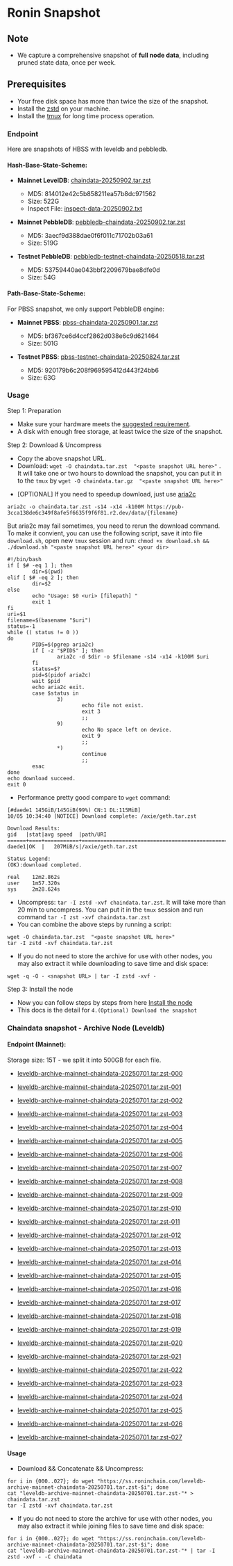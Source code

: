# Ronin Snapshot

## Note
- We capture a comprehensive snapshot of **full node data**, including pruned state data, once per week.

## Prerequisites
- Your free disk space has more than twice the size of the snapshot.
- Install the [zstd](https://github.com/facebook/zstd) on your machine.
- Install the [tmux](https://github.com/tmux/tmux/wiki/Installing) for long time process operation.


### Endpoint

Here are snapshots of HBSS with leveldb and pebbledb.

#### Hash-Base-State-Scheme:

- **Mainnet LevelDB**: [chaindata-20250902.tar.zst](https://pub-3cca138de6c349f8afe5f6635f9f6f81.r2.dev/data/chaindata-20250902.tar.zst)
  - MD5: 814012e42c5b858211ea57b8dc971562
  - Size: 522G
  - Inspect File: [inspect-data-20250902.txt](https://pub-3cca138de6c349f8afe5f6635f9f6f81.r2.dev/data/inspect-data-20250902.txt)

- **Mainnet PebbleDB**: [pebbledb-chaindata-20250902.tar.zst](https://pub-3cca138de6c349f8afe5f6635f9f6f81.r2.dev/data/pebbledb-chaindata-20250902.tar.zst)
  - MD5: 3aecf9d388dae0f6f011c71702b03a61
  - Size: 519G





- **Testnet PebbleDB**: [pebbledb-testnet-chaindata-20250518.tar.zst](https://pub-3cca138de6c349f8afe5f6635f9f6f81.r2.dev/data/pebbledb-testnet-chaindata-20250518.tar.zst)
  - MD5: 53759440ae043bbf2209679bae8dfe0d
  - Size: 54G



#### Path-Base-State-Scheme:
For PBSS snapshot, we only support PebbleDB engine:

- **Mainnet PBSS**: [pbss-chaindata-20250901.tar.zst](https://pub-3cca138de6c349f8afe5f6635f9f6f81.r2.dev/data/pbss-chaindata-20250901.tar.zst)
  - MD5: bf367ce6d4ccf2862d038e6c9d621464
  - Size: 501G



- **Testnet PBSS**: [pbss-testnet-chaindata-20250824.tar.zst](https://pub-3cca138de6c349f8afe5f6635f9f6f81.r2.dev/data/pbss-testnet-chaindata-20250824.tar.zst)
  - MD5: 920179b6c208f969595412d443f24bb6
  - Size: 63G


### Usage

Step 1: Preparation
- Make sure your hardware meets the [suggested requirement](https://docs.roninchain.com/validators/setup/overview#hardware-requirements).
- A disk with enough free storage, at least twice the size of the snapshot.

Step 2: Download & Uncompress
- Copy the above snapshot URL.
- Download:  `wget -O chaindata.tar.zst  "<paste snapshot URL here>"` . It will take one or two hours to download the snapshot, you can put it in to the `tmux` by `wget -O chaindata.tar.gz  "<paste snapshot URL here>"`


* [OPTIONAL] If you need to speedup download, just use [aria2c](https://github.com/aria2/aria2)
```
aria2c -o chaindata.tar.zst -s14 -x14 -k100M https://pub-3cca138de6c349f8afe5f6635f9f6f81.r2.dev/data/{filename}
```

But aria2c may fail sometimes, you need to rerun the download command. To make it convient, you can use the following script, save it into file `download.sh`, open new `tmux` session and run: `chmod +x download.sh && ./download.sh "<paste snapshot URL here>" <your dir>`
```
#!/bin/bash
if [ $# -eq 1 ]; then
        dir=$(pwd)
elif [ $# -eq 2 ]; then
        dir=$2
else
        echo "Usage: $0 <uri> [filepath] "
        exit 1
fi
uri=$1
filename=$(basename "$uri")
status=-1
while (( status != 0 ))
do
        PIDS=$(pgrep aria2c)
        if [ -z "$PIDS" ]; then
                aria2c -d $dir -o $filename -s14 -x14 -k100M $uri
        fi
        status=$?
        pid=$(pidof aria2c)
        wait $pid
        echo aria2c exit.
        case $status in
                3)
                        echo file not exist.
                        exit 3
                        ;;
                9)
                        echo No space left on device.
                        exit 9
                        ;;
                *)
                        continue
                        ;;
        esac
done
echo download succeed.
exit 0
```

- Performance pretty good compare to `wget` command:

```
[#daede1 145GiB/145GiB(99%) CN:1 DL:115MiB]
10/05 10:34:40 [NOTICE] Download complete: /axie/geth.tar.zst

Download Results:
gid   |stat|avg speed  |path/URI
======+====+===========+=======================================================
daede1|OK  |   207MiB/s|/axie/geth.tar.zst

Status Legend:
(OK):download completed.

real    12m2.862s
user    1m57.320s
sys     2m28.624s
```

- Uncompress: `tar -I zstd -xvf chaindata.tar.zst`. It will take more than 20 min to uncompress. You can put it in the `tmux` session and run command `tar -I zst -xvf chaindata.tar.zst`
- You can combine the above steps by running a script:

```
wget -O chaindata.tar.zst  "<paste snapshot URL here>"
tar -I zstd -xvf chaindata.tar.zst
```


- If you do not need to store the archive for use with other nodes, you may also extract it while downloading to save time and disk space:
```
wget -q -O - <snapshot URL> | tar -I zstd -xvf -
```


Step 3: Install the node
- Now you can follow steps by steps from here [Install the node ](https://docs.roninchain.com/developers/nodes/mainnet)
- This docs is the detail for `4.(Optional) Download the snapshot`


### Chaindata snapshot - Archive Node (Leveldb)
#### Endpoint (Mainnet):

Storage size: 15T - we split it into 500GB for each file.


- [leveldb-archive-mainnet-chaindata-20250701.tar.zst-000](https://ss.roninchain.com/leveldb-archive-mainnet-chaindata-20250701.tar.zst-000)

- [leveldb-archive-mainnet-chaindata-20250701.tar.zst-001](https://ss.roninchain.com/leveldb-archive-mainnet-chaindata-20250701.tar.zst-001)

- [leveldb-archive-mainnet-chaindata-20250701.tar.zst-002](https://ss.roninchain.com/leveldb-archive-mainnet-chaindata-20250701.tar.zst-002)

- [leveldb-archive-mainnet-chaindata-20250701.tar.zst-003](https://ss.roninchain.com/leveldb-archive-mainnet-chaindata-20250701.tar.zst-003)

- [leveldb-archive-mainnet-chaindata-20250701.tar.zst-004](https://ss.roninchain.com/leveldb-archive-mainnet-chaindata-20250701.tar.zst-004)

- [leveldb-archive-mainnet-chaindata-20250701.tar.zst-005](https://ss.roninchain.com/leveldb-archive-mainnet-chaindata-20250701.tar.zst-005)

- [leveldb-archive-mainnet-chaindata-20250701.tar.zst-006](https://ss.roninchain.com/leveldb-archive-mainnet-chaindata-20250701.tar.zst-006)

- [leveldb-archive-mainnet-chaindata-20250701.tar.zst-007](https://ss.roninchain.com/leveldb-archive-mainnet-chaindata-20250701.tar.zst-007)

- [leveldb-archive-mainnet-chaindata-20250701.tar.zst-008](https://ss.roninchain.com/leveldb-archive-mainnet-chaindata-20250701.tar.zst-008)

- [leveldb-archive-mainnet-chaindata-20250701.tar.zst-009](https://ss.roninchain.com/leveldb-archive-mainnet-chaindata-20250701.tar.zst-009)

- [leveldb-archive-mainnet-chaindata-20250701.tar.zst-010](https://ss.roninchain.com/leveldb-archive-mainnet-chaindata-20250701.tar.zst-010)

- [leveldb-archive-mainnet-chaindata-20250701.tar.zst-011](https://ss.roninchain.com/leveldb-archive-mainnet-chaindata-20250701.tar.zst-011)

- [leveldb-archive-mainnet-chaindata-20250701.tar.zst-012](https://ss.roninchain.com/leveldb-archive-mainnet-chaindata-20250701.tar.zst-012)

- [leveldb-archive-mainnet-chaindata-20250701.tar.zst-013](https://ss.roninchain.com/leveldb-archive-mainnet-chaindata-20250701.tar.zst-013)

- [leveldb-archive-mainnet-chaindata-20250701.tar.zst-014](https://ss.roninchain.com/leveldb-archive-mainnet-chaindata-20250701.tar.zst-014)

- [leveldb-archive-mainnet-chaindata-20250701.tar.zst-015](https://ss.roninchain.com/leveldb-archive-mainnet-chaindata-20250701.tar.zst-015)

- [leveldb-archive-mainnet-chaindata-20250701.tar.zst-016](https://ss.roninchain.com/leveldb-archive-mainnet-chaindata-20250701.tar.zst-016)

- [leveldb-archive-mainnet-chaindata-20250701.tar.zst-017](https://ss.roninchain.com/leveldb-archive-mainnet-chaindata-20250701.tar.zst-017)

- [leveldb-archive-mainnet-chaindata-20250701.tar.zst-018](https://ss.roninchain.com/leveldb-archive-mainnet-chaindata-20250701.tar.zst-018)

- [leveldb-archive-mainnet-chaindata-20250701.tar.zst-019](https://ss.roninchain.com/leveldb-archive-mainnet-chaindata-20250701.tar.zst-019)

- [leveldb-archive-mainnet-chaindata-20250701.tar.zst-020](https://ss.roninchain.com/leveldb-archive-mainnet-chaindata-20250701.tar.zst-020)

- [leveldb-archive-mainnet-chaindata-20250701.tar.zst-021](https://ss.roninchain.com/leveldb-archive-mainnet-chaindata-20250701.tar.zst-021)

- [leveldb-archive-mainnet-chaindata-20250701.tar.zst-022](https://ss.roninchain.com/leveldb-archive-mainnet-chaindata-20250701.tar.zst-022)

- [leveldb-archive-mainnet-chaindata-20250701.tar.zst-023](https://ss.roninchain.com/leveldb-archive-mainnet-chaindata-20250701.tar.zst-023)

- [leveldb-archive-mainnet-chaindata-20250701.tar.zst-024](https://ss.roninchain.com/leveldb-archive-mainnet-chaindata-20250701.tar.zst-024)

- [leveldb-archive-mainnet-chaindata-20250701.tar.zst-025](https://ss.roninchain.com/leveldb-archive-mainnet-chaindata-20250701.tar.zst-025)

- [leveldb-archive-mainnet-chaindata-20250701.tar.zst-026](https://ss.roninchain.com/leveldb-archive-mainnet-chaindata-20250701.tar.zst-026)

- [leveldb-archive-mainnet-chaindata-20250701.tar.zst-027](https://ss.roninchain.com/leveldb-archive-mainnet-chaindata-20250701.tar.zst-027)




#### Usage
- Download && Concatenate && Uncompress:

```shell
for i in {000..027}; do wget "https://ss.roninchain.com/leveldb-archive-mainnet-chaindata-20250701.tar.zst-$i"; done
cat "leveldb-archive-mainnet-chaindata-20250701.tar.zst-"* > chaindata.tar.zst
tar -I zstd -xvf chaindata.tar.zst
```

- If you do not need to store the archive for use with other nodes, you may also extract it while joining files to save time and disk space:

```shell
for i in {000..027}; do wget "https://ss.roninchain.com/leveldb-archive-mainnet-chaindata-20250701.tar.zst-$i"; done
cat "leveldb-archive-mainnet-chaindata-20250701.tar.zst-"* | tar -I zstd -xvf - -C chaindata
```
